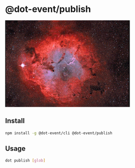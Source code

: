 # @dot-event/publish

![publish](publish.gif)

## Install

```bash
npm install -g @dot-event/cli @dot-event/publish
```

## Usage

```bash
dot publish [glob]
```
